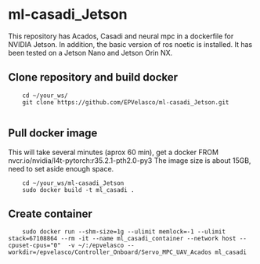 # ml-casadi_Jetson
This repository has Acados, Casadi and neural mpc in a dockerfile for NVIDIA Jetson. In addition, the basic version of ros noetic is installed. It has been tested on a Jetson Nano and Jetson Orin NX. 

## Clone repository and build docker
```
    cd ~/your_ws/
    git clone https://github.com/EPVelasco/ml-casadi_Jetson.git  
  
```
## Pull docker image
This will take several minutes (aprox 60 min), get a docker FROM nvcr.io/nvidia/l4t-pytorch:r35.2.1-pth2.0-py3
The image size is about 15GB, need to set aside enough space.
```
    cd ~/your_ws/ml-casadi_Jetson
    sudo docker build -t ml_casadi .    
```
## Create container
```
    sudo docker run --shm-size=1g --ulimit memlock=-1 --ulimit stack=67108864 --rm -it --name ml_casadi_container --network host --cpuset-cpus="0"  -v ~/:/epvelasco --workdir=/epvelasco/Controller_Onboard/Servo_MPC_UAV_Acados ml_casadi
